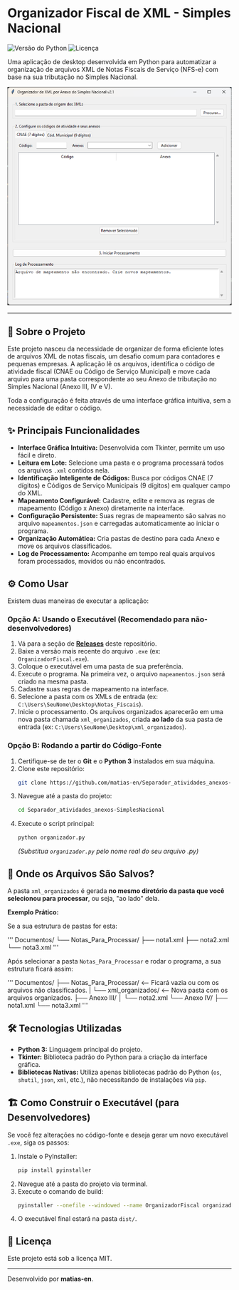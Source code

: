 # Organizador Fiscal de XML - Simples Nacional

![Versão do Python](https://img.shields.io/badge/Python-3.9+-blue.svg)
![Licença](https://img.shields.io/badge/License-MIT-green.svg)

Uma aplicação de desktop desenvolvida em Python para automatizar a organização de arquivos XML de Notas Fiscais de Serviço (NFS-e) com base na sua tributação no Simples Nacional.

![Captura de Tela da Aplicação](https://github.com/matias-en/Separador_atividades_anexos-SimplesNacional/blob/main/image/separador.png?raw=true)

---

## 🚀 Sobre o Projeto

Este projeto nasceu da necessidade de organizar de forma eficiente lotes de arquivos XML de notas fiscais, um desafio comum para contadores e pequenas empresas. A aplicação lê os arquivos, identifica o código de atividade fiscal (CNAE ou Código de Serviço Municipal) e move cada arquivo para uma pasta correspondente ao seu Anexo de tributação no Simples Nacional (Anexo III, IV e V).

Toda a configuração é feita através de uma interface gráfica intuitiva, sem a necessidade de editar o código.

## ✨ Principais Funcionalidades

-   **Interface Gráfica Intuitiva:** Desenvolvida com Tkinter, permite um uso fácil e direto.
-   **Leitura em Lote:** Selecione uma pasta e o programa processará todos os arquivos `.xml` contidos nela.
-   **Identificação Inteligente de Códigos:** Busca por códigos CNAE (7 dígitos) e Códigos de Serviço Municipais (9 dígitos) em qualquer campo do XML.
-   **Mapeamento Configurável:** Cadastre, edite e remova as regras de mapeamento (Código x Anexo) diretamente na interface.
-   **Configuração Persistente:** Suas regras de mapeamento são salvas no arquivo `mapeamentos.json` e carregadas automaticamente ao iniciar o programa.
-   **Organização Automática:** Cria pastas de destino para cada Anexo e move os arquivos classificados.
-   **Log de Processamento:** Acompanhe em tempo real quais arquivos foram processados, movidos ou não encontrados.

## ⚙️ Como Usar

Existem duas maneiras de executar a aplicação:

### Opção A: Usando o Executável (Recomendado para não-desenvolvedores)

1.  Vá para a seção de **[Releases](https://github.com/matias-en/Separador_atividades_anexos-SimplesNacional/tree/main/releases)** deste repositório.
2.  Baixe a versão mais recente do arquivo `.exe` (ex: `OrganizadorFiscal.exe`).
3.  Coloque o executável em uma pasta de sua preferência.
4.  Execute o programa. Na primeira vez, o arquivo `mapeamentos.json` será criado na mesma pasta.
5.  Cadastre suas regras de mapeamento na interface.
6.  Selecione a pasta com os XMLs de entrada (ex: `C:\Users\SeuNome\Desktop\Notas_Fiscais`).
7.  Inicie o processamento. Os arquivos organizados aparecerão em uma nova pasta chamada `xml_organizados`, criada **ao lado** da sua pasta de entrada (ex: `C:\Users\SeuNome\Desktop\xml_organizados`).

### Opção B: Rodando a partir do Código-Fonte

1.  Certifique-se de ter o **Git** e o **Python 3** instalados em sua máquina.
2.  Clone este repositório:
    ```bash
    git clone https://github.com/matias-en/Separador_atividades_anexos-SimplesNacional
    ```
3.  Navegue até a pasta do projeto:
    ```bash
    cd Separador_atividades_anexos-SimplesNacional
    ```
4.  Execute o script principal:
    ```bash
    python organizador.py 
    ```
    *(Substitua `organizador.py` pelo nome real do seu arquivo .py)*

## 📂 Onde os Arquivos São Salvos?

A pasta `xml_organizados` é gerada **no mesmo diretório da pasta que você selecionou para processar**, ou seja, "ao lado" dela.

**Exemplo Prático:**

Se a sua estrutura de pastas for esta:

'''
Documentos/
└── Notas_Para_Processar/
├── nota1.xml
├── nota2.xml
└── nota3.xml
'''

Após selecionar a pasta `Notas_Para_Processar` e rodar o programa, a sua estrutura ficará assim:

'''
Documentos/
├── Notas_Para_Processar/      <-- Ficará vazia ou com os arquivos não classificados.
|
└── xml_organizados/           <-- Nova pasta com os arquivos organizados.
├── Anexo III/
│   └── nota2.xml
└── Anexo IV/
    ├── nota1.xml
    └── nota3.xml
'''

## 🛠️ Tecnologias Utilizadas

-   **Python 3:** Linguagem principal do projeto.
-   **Tkinter:** Biblioteca padrão do Python para a criação da interface gráfica.
-   **Bibliotecas Nativas:** Utiliza apenas bibliotecas padrão do Python (`os`, `shutil`, `json`, `xml`, etc.), não necessitando de instalações via `pip`.

## 🏗️ Como Construir o Executável (para Desenvolvedores)

Se você fez alterações no código-fonte e deseja gerar um novo executável `.exe`, siga os passos:

1.  Instale o PyInstaller:
    ```bash
    pip install pyinstaller
    ```
2.  Navegue até a pasta do projeto via terminal.
3.  Execute o comando de build:
    ```bash
    pyinstaller --onefile --windowed --name OrganizadorFiscal organizador.py
    ```
4.  O executável final estará na pasta `dist/`.

## 📜 Licença

Este projeto está sob a licença MIT.

---

Desenvolvido por **matias-en**.